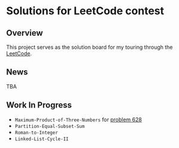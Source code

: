 # Solutions for LeetCode contest

## Overview  
This project serves as the solution board for my touring through the [LeetCode](https://leetcode.com/).

## News  
TBA

## Work In Progress  
+ `Maximum-Product-of-Three-Numbers` for [problem 628](https://leetcode.com/problems/maximum-product-of-three-numbers/description/)  
+ `Partition-Equal-Subset-Sum`  
+ `Roman-to-Integer`  
+ `Linked-List-Cycle-II`  
